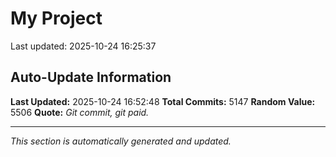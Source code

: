 # My Project


Last updated: 2025-10-24 16:25:37


































































































































































































































































































































































































































































































































































































































































































































































































































































































































































































































































































































































































































































































































































































































































































































































































































































































































































































































































































































































































































































































































































































































































































































































































































































































































































































































































































































































































































































































































































































































































































































































































































































































































































































































































































































































































































































































































































































































































































































































































































































































































































































































































































































































































































































































































































































































































































































































































































































































































































































































































































































































































































































































































































































































































































































































































































































































































































## Auto-Update Information

**Last Updated:** 2025-10-24 16:52:48
**Total Commits:** 5147
**Random Value:** 5506
**Quote:** _Git commit, git paid._

---
_This section is automatically generated and updated._